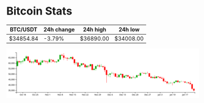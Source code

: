 # Bitcoin Stats

BTC/USDT|24h change|24h high|24h low|
|---|---|---|---|
|$34854.84|-3.79%|$36890.00|$34008.00|

<img src="./chart.svg">
